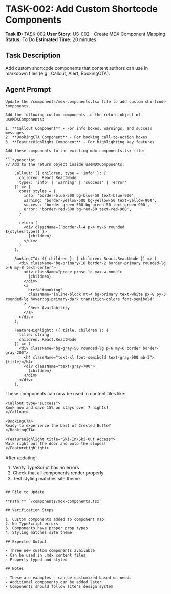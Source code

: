 # TASK-002: Add Custom Shortcode Components

**Task ID:** TASK-002
**User Story:** US-002 - Create MDX Component Mapping
**Status:** To Do
**Estimated Time:** 20 minutes

## Task Description

Add custom shortcode components that content authors can use in markdown files (e.g., Callout, Alert, BookingCTA).

## Agent Prompt

```
Update the /components/mdx-components.tsx file to add custom shortcode components.

Add the following custom components to the return object of useMDXComponents:

1. **Callout Component** - For info boxes, warnings, and success messages
2. **BookingCTA Component** - For booking call-to-action boxes
3. **FeatureHighlight Component** - For highlighting key features

Add these components to the existing mdx-components.tsx file:

```typescript
// Add to the return object inside useMDXComponents:

    Callout: ({ children, type = 'info' }: {
      children: React.ReactNode
      type?: 'info' | 'warning' | 'success' | 'error'
    }) => {
      const styles = {
        info: 'border-blue-500 bg-blue-50 text-blue-900',
        warning: 'border-yellow-500 bg-yellow-50 text-yellow-900',
        success: 'border-green-500 bg-green-50 text-green-900',
        error: 'border-red-500 bg-red-50 text-red-900',
      }

      return (
        <div className={`border-l-4 p-4 my-6 rounded ${styles[type]}`}>
          {children}
        </div>
      )
    },

    BookingCTA: ({ children }: { children: React.ReactNode }) => (
      <div className="bg-primary/10 border-2 border-primary rounded-lg p-6 my-8 text-center">
        <div className="prose prose-lg max-w-none">
          {children}
        </div>
        <a
          href="#booking"
          className="inline-block mt-4 bg-primary text-white px-8 py-3 rounded-lg hover:bg-primary-dark transition-colors font-semibold"
        >
          Check Availability
        </a>
      </div>
    ),

    FeatureHighlight: ({ title, children }: {
      title: string
      children: React.ReactNode
    }) => (
      <div className="bg-gray-50 rounded-lg p-6 my-6 border border-gray-200">
        <h4 className="text-xl font-semibold text-gray-900 mb-3">{title}</h4>
        <div className="text-gray-700">
          {children}
        </div>
      </div>
    ),
```

These components can now be used in content files like:

```mdx
<Callout type="success">
Book now and save 15% on stays over 7 nights!
</Callout>

<BookingCTA>
Ready to experience the best of Crested Butte?
</BookingCTA>

<FeatureHighlight title="Ski-In/Ski-Out Access">
Walk right out the door and onto the slopes!
</FeatureHighlight>
```

After updating:
1. Verify TypeScript has no errors
2. Check that all components render properly
3. Test styling matches site theme
```

## File to Update

**Path:** `/components/mdx-components.tsx`

## Verification Steps

1. Custom components added to component map
2. No TypeScript errors
3. Components have proper prop types
4. Styling matches site theme

## Expected Output

- Three new custom components available
- Can be used in .mdx content files
- Properly typed and styled

## Notes

- These are examples - can be customized based on needs
- Additional components can be added later
- Components should follow site's design system
